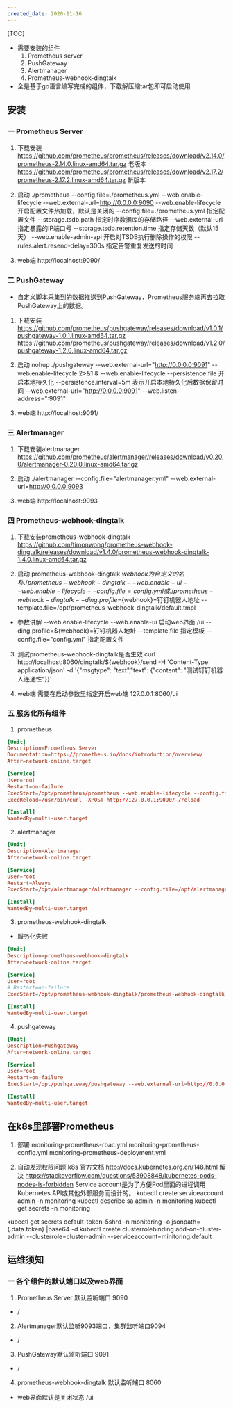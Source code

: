 ```yaml
---
created_date: 2020-11-16
---
```


[TOC]

- 需要安装的组件
  1. Prometheus server
  2. PushGateway
  3. Alertmanager
  4. Prometheus-webhook-dingtalk
- 全是基于go语言编写完成的组件，下载解压缩tar包即可启动使用

## 安装

### 一 Prometheus Server

1. 下载安装
   https://github.com/prometheus/prometheus/releases/download/v2.14.0/prometheus-2.14.0.linux-amd64.tar.gz 老版本
   https://github.com/prometheus/prometheus/releases/download/v2.17.2/prometheus-2.17.2.linux-amd64.tar.gz 新版本

2. 启动
   ./prometheus --config.file=./prometheus.yml --web.enable-lifecycle --web.external-url=http://0.0.0.0:9090
   --web.enable-lifecycle 开启配置文件热加载，默认是关闭的
   --config.file=./prometheus.yml 指定配置文件
   --storage.tsdb.path 指定时序数据库的存储路径
   --web.external-url 指定暴露的IP端口号
   ​ --storage.tsdb.retention.time 指定存储天数（默认15天）
   --web.enable-admin-api 开启对TSDB执行删除操作的权限
   --rules.alert.resend-delay=300s 指定告警重复发送的时间

3. web端
   http://localhost:9090/

### 二 PushGateway

- 自定义脚本采集到的数据推送到PushGateway，Prometheus服务端再去拉取PushGateway上的数据。

1. 下载安装
   https://github.com/prometheus/pushgateway/releases/download/v1.0.1/pushgateway-1.0.1.linux-amd64.tar.gz
   https://github.com/prometheus/pushgateway/releases/download/v1.2.0/pushgateway-1.2.0.linux-amd64.tar.gz

2. 启动
   nohup ./pushgateway --web.external-url="http://0.0.0.0:9091" --web.enable-lifecycle 2>&1 &
   --web.enable-lifecycle
   --persistence.file 开启本地持久化
   --persistence.interval=5m 表示开启本地持久化后数据保留时间
   --web.external-url="http://0.0.0.0:9091"
   --web.listen-address=":9091"

3. web端
   http://localhost:9091/

### 三 Alertmanager

1. 下载安装alertmanager
   https://github.com/prometheus/alertmanager/releases/download/v0.20.0/alertmanager-0.20.0.linux-amd64.tar.gz

2. 启动
   ./alertmanager --config.file="alertmanager.yml" --web.external-url=http://0.0.0.0:9093

3. web端
   http://localhost:9093

### 四 Prometheus-webhook-dingtalk

1. 下载安装prometheus-webhook-dingtalk
   https://github.com/timonwong/prometheus-webhook-dingtalk/releases/download/v1.4.0/prometheus-webhook-dingtalk-1.4.0.linux-amd64.tar.gz

2. 启动 prometheus-webhook-dingtalk
   ${webhook} 为自定义的名称
   ./prometheus-webhook-dingtalk --web.enable-ui --web.enable-lifecycle --config.file=config.yml
   或
   ./prometheus-webhook-dingtalk --ding.profile=${webhook}=钉钉机器人地址 --template.file=/opt/prometheus-webhook-dingtalk/default.tmpl

- 参数讲解
  --web.enable-lifecycle
  --web.enable-ui 启动web界面 /ui
  --ding.profile=${webhook}=钉钉机器人地址
  --template.file 指定模板
  --config.file="config.yml" 指定配置文件

3. 测试prometheus-webhook-dingtalk是否生效
   curl http://localhost:8060/dingtalk/${webhook}/send -H 'Content-Type: application/json' -d '{"msgtype": "text","text": {"content": "测试钉钉机器人连通性"}}'

4. web端
   需要在启动参数里指定开启web端
   127.0.0.1:8060/ui

### 五 服务化所有组件

1. prometheus

```conf
[Unit]
Description=Prometheus Server
Documentation=https://prometheus.io/docs/introduction/overview/
After=network-online.target

[Service]
User=root
Restart=on-failure
ExecStart=/opt/prometheus/prometheus --web.enable-lifecycle --config.file=/opt/prometheus/prometheus.yml --storage.tsdb.path=/opt/prometheus/data --web.external-url=http://0.0.0.0:9090
ExecReload=/usr/bin/curl -XPOST http://127.0.0.1:9090/-/reload

[Install]
WantedBy=multi-user.target
```

2. alertmanager

```conf
[Unit]
Description=Alertmanager
After=network-online.target

[Service]
User=root
Restart=Always
ExecStart=/opt/alertmanager/alertmanager --config.file=/opt/alertmanager/alertmanager.yml --web.external-url=http://0.0.0.0:9093

[Install]
WantedBy=multi-user.target
```

3. prometheus-webhook-dingtalk

- 服务化失败

```conf
[Unit]
Description=prometheus-webhook-dingtalk
After=network-online.target

[Service]
User=root
# Restart=on-failure
ExecStart=/opt/prometheus-webhook-dingtalk/prometheus-webhook-dingtalk --web.enable-ui --web.enable-lifecycle --config.file=/opt/prometheus-webhook-dingtalk/config.yml

[Install]
WantedBy=multi-user.target
```

4. pushgateway

```conf
[Unit]
Description=Pushgateway
After=network-online.target

[Service]
User=root
Restart=on-failure
ExecStart=/opt/pushgateway/pushgateway --web.external-url=http://0.0.0.0:9091 --web.enable-lifecycle

[Install]
WantedBy=multi-user.target
```

## 在k8s里部署Prometheus

1. 部署
   monitoring-prometheus-rbac.yml
   monitoring-prometheus-config.yml
   monitoring-prometheus-deployment.yml

2. 自动发现权限问题
   k8s 官方文档 http://docs.kubernetes.org.cn/148.html
   解决 https://stackoverflow.com/questions/53908848/kubernetes-pods-nodes-is-forbidden
   Service account是为了方便Pod里面的进程调用Kubernetes API或其他外部服务而设计的。
   kubectl create serviceaccount admin -n monitoring
   kubectl describe sa admin -n monitoring
   kubectl get secrets -n monitoring

kubectl get secrets default-token-5shrd -n monitoring -o jsonpath={.data.token} |base64 -d
kubectl create clusterrolebinding add-on-cluster-admin --clusterrole=cluster-admin --serviceaccount=minitoring:default

## 运维须知

### 一 各个组件的默认端口以及web界面

1. Prometheus Server 默认监听端口 9090

- /

2. Alertmanager默认监听9093端口，集群监听端口9094

- /

3. PushGateway默认监听端口 9091

- /

4. prometheus-webhook-dingtalk 默认监听端口 8060

- web界面默认是关闭状态 /ui
